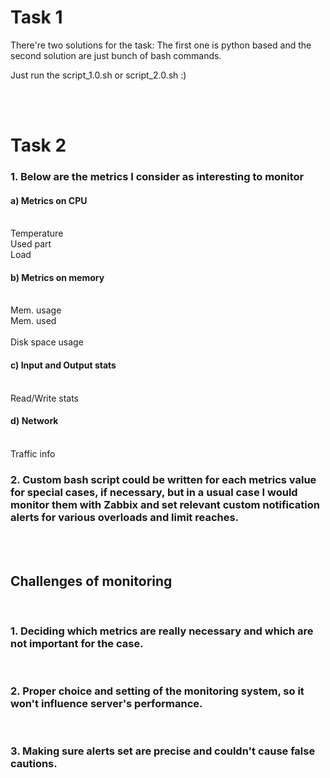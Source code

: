 <h1>Task 1</h1>

There're two solutions for the task:
The first one is python based and the second solution are just bunch of bash commands.

Just run the script_1.0.sh or script_2.0.sh :)


<br/>
<br/>
<h1>Task 2</h1>


<h3>1. Below are the metrics I consider as interesting to monitor</h3>

<h4>a) Metrics on CPU</h4>
<br/>
Temperature<br/>
Used part<br/>
Load<br/>

<h4>b) Metrics on memory</h4>
<br/>
Mem. usage<br/>
Mem. used<br/>
<br />
Disk space usage<br/>

<h4>c) Input and Output stats</h4>
<br/>
Read/Write stats
<br/>
<h4>d) Network</h4>
<br/>
Traffic info
<br/>
<h3>2. Custom bash script could be written for each metrics value for special cases, if necessary, but in a usual case I would monitor them with Zabbix and set relevant custom notification alerts for various overloads and limit reaches.</h3>

<br />
<br/>
<h2>Challenges of monitoring</h2>
<br/>
<h3>1. Deciding which metrics are really necessary and which are not important for the case.</h3>
<br/>
<h3>2. Proper choice and setting of the monitoring system, so it won't influence server's performance.</h3>
<br/>
<h3>3. Making sure alerts set are precise and couldn't cause false cautions.</h3>

